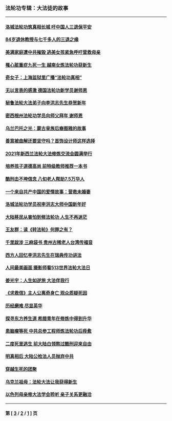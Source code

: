 ### 法轮功专辑：大法徒的故事
---
#### [洛城法轮功筑真相长城 吁中国人三退保平安](../../pages/nf1147481/n13892471.md?03010430) 
#### [84岁退休教授与七千多人的三退之缘](../../pages/nf1147481/n13796650.md?03010430) 
#### [美满家庭遭中共摧毁 逃美女孩紧急呼吁营救母亲](../../pages/nf1147481/n13792859.md?03010430) 
#### [罹心脏重症九死一生 越南女炼法轮功获新生](../../pages/nf1147481/n13732766.md?03010430) 
#### [奇女子：上海监狱里广播“法轮功真相”](../../pages/nf1147481/n13726443.md?03010430) 
#### [无以言表的感激 德国法轮功新学员谢师恩](../../pages/nf1147481/n13543790.md?03010430) 
#### [秘鲁法轮大法弟子向李洪志先生恭贺新年](../../pages/nf1147481/n13540182.md?03010430) 
#### [密西根州法轮功学员向师父拜年 谢师恩](../../pages/nf1147481/n13538183.md?03010430) 
#### [乌兰巴托之光：蒙古皇族后裔图雅的故事](../../pages/nf1147481/n13155759.md?03010430) 
#### [善意被曲解还要坚守吗？首饰设计师这样选择](../../pages/nf1147481/n13077575.md?03010430) 
#### [2021年新西兰法轮大法修炼交流会圆满举行](../../pages/nf1147481/n13033149.md?03010430) 
#### [培养孩子道德高尚 前特级教师推荐一本书](../../pages/nf1147481/n12938640.md?03010430) 
#### [酷刑击不垮信念 八旬老人帮助7.5万华人](../../pages/nf1147481/n12880712.md?03010430) 
#### [一个来自共产中国的爱情故事：营救未婚妻](../../pages/nf1147481/n12778386.md?03010430) 
#### [洛城法轮功学员祝李洪志大师中国新年好](../../pages/nf1147481/n12724685.md?03010430) 
#### [大陆移民从害怕到修法轮功 人生不再迷茫](../../pages/nf1147481/n12414325.md?03010430) 
#### [王友群：读《转法轮》何罪之有？](../../pages/nf1147481/n12408647.md?03010430) 
#### [千里跋涉 三麻袋书 贵州古稀老人台湾传福音](../../pages/nf1147481/n12198750.md?03010430) 
#### [西方人回忆李洪志先生在瑞典传功讲法](../../pages/nf1147481/n12099607.md?03010430) 
#### [人间最美画面 摄影师看513世界法轮大法日](../../pages/nf1147481/n12094118.md?03010430) 
#### [姜光宇：人生如逆旅 大法伴我行](../../pages/nf1147481/n12088664.md?03010430) 
#### [《求救信》主人公离奇身亡 观众质疑死因](../../pages/nf1147481/n11845215.md?03010430) 
#### [历经磨难 尽显英华](../../pages/nf1147481/n11723297.md?03010430) 
#### [探寻东方养生道 希腊青年在修炼中得到升华](../../pages/nf1147481/n11494502.md?03010430) 
#### [患脑瘤等死 中共总参工程师炼法轮功后痊愈](../../pages/nf1147481/n11466682.md?03010430) 
#### [二度死里逃生 前大陆白领熬过酷刑迎来自由](../../pages/nf1147481/n11368594.md?03010430) 
#### [明真相后 大陆公检法人员抛弃中共](../../pages/nf1147481/n11358618.md?03010430) 
#### [穿越生死的团聚](../../pages/nf1147481/n11258922.md?03010430) 
#### [乌克兰祖母：法轮大法让我获得新生](../../pages/nf1147481/n11269457.md?03010430) 
#### [以色列母亲修大法学会聆听 亲子关系更融洽](../../pages/nf1147481/n11268195.md?03010430) 

---
#### 第 [ [3](./3.md?03010430) / [2](./2.md?03010430) / [1](./1.md?03010430) ] 页
